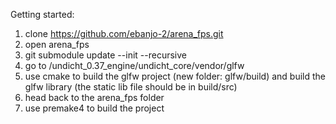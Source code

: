 Getting started:
1. clone https://github.com/ebanjo-2/arena_fps.git
2. open arena_fps
3. git submodule update --init --recursive
4. go to /undicht_0.37_engine/undicht_core/vendor/glfw
5. use cmake to build the glfw project (new folder: glfw/build) and build the glfw library (the static lib file should be in build/src)
6. head back to the arena_fps folder
7. use premake4 to build the project
